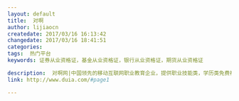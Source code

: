 ```yaml
---
layout: default
title:  对啊
author: lijiaocn
createdate: 2017/03/16 16:13:42
changedate: 2017/03/16 18:41:51
categories:
tags:  热门平台
keywords: 证券从业资格证，基金从业资格证，银行从业资格证，期货从业资格证

description:  对啊网|中国领先的移动互联网职业教育企业，提供职业技能类，学历类免费视频课程，在线直播课程，在线题库，论坛社区，致力于帮助每一位在职人群重塑职业未来，成就职业梦想！目前上线课程包括财会,教师,金融,建筑,司法,公务员,英语等，更多课程敬请期待
link: http://www.duia.com/#page1

---
```

